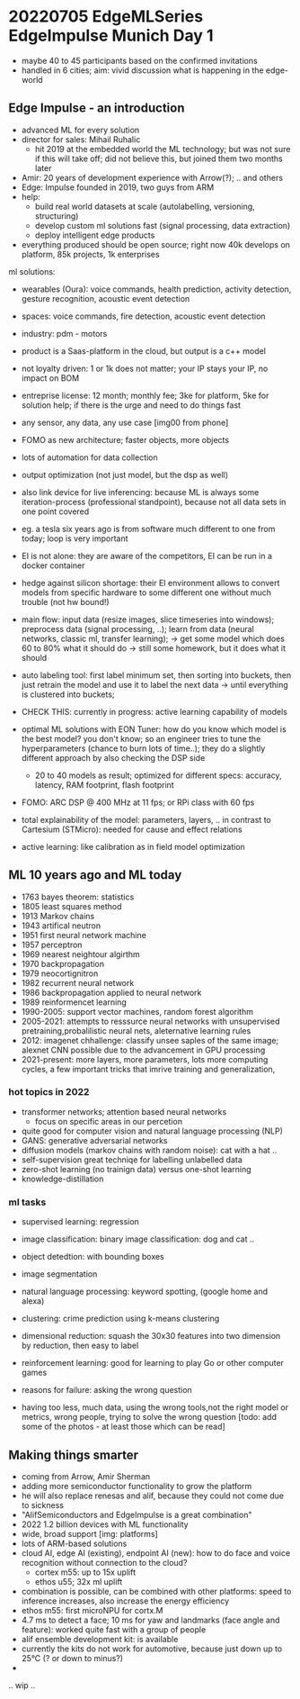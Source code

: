 # 20220705 EdgeMLSeries EdgeImpulse Munich Day 1
* maybe 40 to 45 participants based on the confirmed invitations
* handled in 6 cities; aim: vivid discussion what is happening in the edge-world

## Edge Impulse - an introduction
* advanced ML for every solution
* director for sales: Mihail Ruhalic
  * hit 2019 at the embedded world the ML technology; but was not sure if this will take off; did not believe this, but joined them two months later
* Amir: 20 years of development experience with Arrow(?); .. and others
* Edge: Impulse founded in 2019, two guys from ARM
* help:
  * build real world datasets at scale (autolabelling, versioning, structuring)
  * develop custom ml solutions fast (signal processing, data extraction)
  * deploy intelligent edge products
* everything produced should be open source; right now 40k develops on platform, 85k projects, 1k enterprises

ml solutions:
* wearables (Oura): voice commands, health prediction, activity detection, gesture recognition, acoustic event detection
* spaces: voice commands, fire detection, acoustic event detection
* industry: pdm - motors

* product is a Saas-platform in the cloud, but output is a c++ model
* not loyalty driven: 1 or 1k does not matter; your IP stays your IP, no impact on BOM
* entreprise license: 12 month; monthly fee; 3ke for platform, 5ke for solution help; if there is the urge and need to do things fast
* any sensor, any data, any use case
[img00 from phone]
* FOMO as new architecture; faster objects, more objects
* lots of automation for data collection
* output optimization (not just model, but the dsp as well)
* also link device for live inferencing: because ML is always some iteration-process (professional standpoint), because not all data sets in one point covered
* eg. a tesla six years ago is from software much different to one from today; loop is very important
* EI is not alone: they are aware of the competitors, EI can be run in a docker container
* hedge against silicon shortage: their EI environment allows to convert models from specific hardware to some different one without much trouble (not hw bound!)
* main flow: input data (resize images, slice timeseries into windows); preprocess data (signal processing, ..); learn from data (neural networks, classic ml, transfer learning); -> get some model which does 60 to 80% what it should do -> still some homework, but it does what it should
* auto labeling tool:  first label minimum set, then sorting into buckets, then just retrain the model and use it to label the next data -> until everything is clustered into buckets; 
* CHECK THIS: currently in progress: active learning capability of models
* optimal ML solutions with EON Tuner: how do you know which model is the best model? you don't know; so an engineer tries to tune the hyperparameters (chance to burn lots of time..); they do a slightly different approach by also checking the DSP side
  * 20 to 40 models as result; optimized for different specs: accuracy, latency, RAM footprint, flash footprint
* FOMO: ARC DSP @ 400 MHz at 11 fps; or RPi class with 60 fps
* total explainability of the model: parameters, layers, .. in contrast to Cartesium (STMicro): needed for cause and effect relations
* active learning: like calibration as in field model optimization

## ML 10 years ago and ML today
* 1763 bayes theorem: statistics
* 1805 least squares method
* 1913 Markov chains
* 1943 artifical neutron
* 1951 first neural network machine
* 1957 perceptron
* 1969 nearest neightour algirthm
* 1970 backpropagation
* 1979 neocortignitron
* 1982 recurrent neural network
* 1986 backpropagation applied to neural network
* 1989 reinformencet learning
* 1990-2005: support vector machines, random forest algorithm
* 2005-2021: attempts to resssurce neural networks with unsupervised pretraining,probalilistic neural nets, aleternative learning rules
* 2012: imagenet chhallenge: classify unsee saples of the same image; alexnet CNN possible due to the advancement in GPU processing
* 2021-present: more layers, more parameters, lots more computing cycles, a few important tricks that imrive training and generalization,
### hot topics in 2022
* transformer networks; attention based neural networks
  * focus on specific areas in our percetion
* quite good for computer vision and natural language processing (NLP)
* GANS: generative adversarial networks
* diffusion models (markov chains with random noise): cat with a hat ..
* self-supervision great techniqe for labelling unlabelled data
* zero-shot learning (no trainign data) versus one-shot learning
* knowledge-distillation
### ml tasks
* supervised learning: regression
* image classification: binary image classification: dog and cat ..
* object detedtion: with bounding boxes
* image segmentation
* natural language processing: keyword spotting, (google home and alexa)
* clustering: crime prediction using k-means clustering
* dimensional reduction: squash the 30x30 features into two dimension by reduction, then easy to label
* reinforcement learning: good for learning to play Go or other computer games

* reasons for failure: asking the wrong question
* having too less, much data, using the wrong tools,not the right model or metrics, wrong people, trying to solve the wrong question
[todo: add some of the photos - at least those which can be read]

## Making things smarter
* coming from Arrow, Amir Sherman
* adding more semiconductor functionality to grow the platform
* he will also replace renesas and alif, because they could not come due to sickness
* "AlifSemiconductors and EdgeImpulse is a great combination"
* 2022 1.2 billion devices with ML functionality
* wide, broad support
[img: platforms]
* lots of ARM-based solutions
* cloud AI, edge AI (existing), endpoint AI (new): how to do face and voice recognition without connection to the cloud?
  * cortex m55: up to 15x uplift
  * ethos u55; 32x ml uplift
* combination is possible, can be combined with other platforms: speed to inference increases, also increase the energy efficiency
* ethos m55: first microNPU for cortx.M
* 4.7 ms to detect a face; 10 ms for yaw and landmarks (face angle and feature): worked quite fast with a group of people
* alif ensemble development kit: is available
* currently the kits do not work for automotive, because just down up to 25°C (? or down to minus?)
* 





.. wip ..




